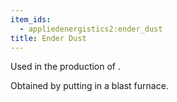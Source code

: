 ```yaml
---
item_ids:
  - appliedenergistics2:ender_dust
title: Ender Dust
---
```


Used in the production of <ItemLink id="appliedenergistics2:quantum_entangled_singularity"/>.

Obtained by putting <ItemLink id="minecraft:ender_pearl"/> in a blast furnace.
